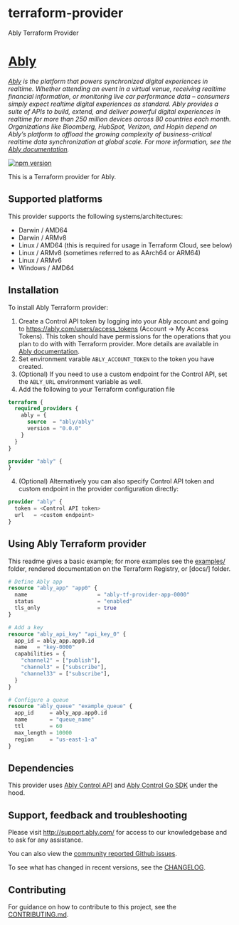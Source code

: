 # terraform-provider
Ably Terraform Provider

# [Ably](https://www.ably.com)

_[Ably](https://ably.com) is the platform that powers synchronized digital experiences in realtime. Whether attending an event in a virtual venue, receiving realtime financial information, or monitoring live car performance data – consumers simply expect realtime digital experiences as standard. Ably provides a suite of APIs to build, extend, and deliver powerful digital experiences in realtime for more than 250 million devices across 80 countries each month. Organizations like Bloomberg, HubSpot, Verizon, and Hopin depend on Ably’s platform to offload the growing complexity of business-critical realtime data synchronization at global scale. For more information, see the [Ably documentation](https://ably.com/docs)._

[![npm version](https://img.shields.io/npm/v/ably.svg?style=flat)](https://img.shields.io/npm/v/ably.svg?style=flat)

This is a Terraform provider for Ably.

## Supported platforms

This provider supports the following systems/architectures:

- Darwin / AMD64
- Darwin / ARMv8
- Linux / AMD64 (this is required for usage in Terraform Cloud, see below)
- Linux / ARMv8 (sometimes referred to as AArch64 or ARM64)
- Linux / ARMv6
- Windows / AMD64

## Installation

To install Ably Terraform provider:

1. Create a Control API token by logging into your Ably account and going to https://ably.com/users/access_tokens (Account -> My Access Tokens). This token should have permissions for the operations that you plan to do with with Terraform provider. More details are available in [Ably documentation](https://ably.com/docs/control-api#authentication).
2. Set environment varable `ABLY_ACCOUNT_TOKEN` to the token you have created.
4. (Optional) If you need to use a custom endpoint for the Control API, set the `ABLY_URL` environment variable as well.
3. Add the following to your Terraform configuration file

```terraform
terraform {
  required_providers {
    ably = {
      source  = "ably/ably"
      version = "0.0.0"
    }
  }
}

provider "ably" {
}
```

4. (Optional) Alternatively you can also specify Control API token and custom endpoint in the provider configuration directly: 

```terraform
provider "ably" {
  token = <Control API token>
  url   = <custom endpoint>
}
```


## Using Ably Terraform provider

This readme gives a basic example; for more examples see the [examples/](examples/) folder, rendered documentation on the Terraform Registry, or [docs/] folder. 


```terraform
# Define Ably app
resource "ably_app" "app0" {
  name                      = "ably-tf-provider-app-0000"
  status                    = "enabled"
  tls_only                  = true
}

# Add a key
resource "ably_api_key" "api_key_0" {
  app_id = ably_app.app0.id
  name   = "key-0000"
  capabilities = {
    "channel2" = ["publish"],
    "channel3" = ["subscribe"],
    "channel33" = ["subscribe"],
  }
}

# Configure a queue
resource "ably_queue" "example_queue" {
  app_id     = ably_app.app0.id
  name       = "queue_name"
  ttl        = 60
  max_length = 10000
  region     = "us-east-1-a"
}
```

## Dependencies

This provider uses [Ably Control API](https://ably.com/docs/api/control-api) and [Ably Control Go SDK](https://github.com/ably/ably-control-go) under the hood. 


## Support, feedback and troubleshooting

Please visit http://support.ably.com/ for access to our knowledgebase and to ask for any assistance.

You can also view the [community reported Github issues](https://github.com/ably/terraform-provider-ably/issues).

To see what has changed in recent versions, see the [CHANGELOG](CHANGELOG.md).

## Contributing

For guidance on how to contribute to this project, see the [CONTRIBUTING.md](CONTRIBUTING.md).
